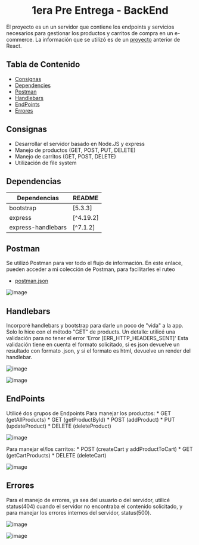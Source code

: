 <h1 align="center" id="title">1era Pre Entrega - BackEnd</h1>


El proyecto es un un servidor que contiene los endpoints y servicios necesarios para gestionar los productos y carritos de compra en un e-commerce.
La información que se utilizó es de un [proyecto](https://entrega-final-react-js-reschkenicolas.netlify.app/) anterior de React.

## Tabla de Contenido

- [Consignas](#consignas)
- [Dependencies](#dependencies)
- [Postman](#postman)
- [Handlebars](#handlebars)
- [EndPoints](#endpoints)
- [Errores](#errores)


## Consignas
*   Desarrollar el servidor basado en Node.JS y express
*   Manejo de productos (GET, POST, PUT, DELETE)
*   Manejo de carritos (GET, POST, DELETE)
*   Utilización de file system


## Dependencias
| Dependencias | README |
| ------ | ------ |
| bootstrap | [5.3.3] |
| express | [^4.19.2] |
| express-handlebars | [^7.1.2] |


## Postman
Se utilizó Postman para ver todo el flujo de información.
En este enlace, pueden acceder a mi colección de Postman, para facilitarles el ruteo
* [postman.json](https://github.com/NicolasReschke/1era_pre_entrega_BackEnd/blob/main/Postman/1era_pre_entrega_BackEnd.postman_collection.json)

![image](https://github.com/NicolasReschke/1era_pre_entrega_BackEnd/assets/124010002/c1df2a65-b61b-4393-b437-2baa3700479a)


## Handlebars
Incorporé handlebars y bootstrap para darle un poco de "vida" a la app. Solo lo hice con el método "GET" de products.
Un detalle: utilicé una validación para no tener el error 'Error [ERR_HTTP_HEADERS_SENT]'
Esta validación tiene en cuenta el formato solicitado, si es json devuelve un resultado con formato .json, y si el formato es html, devuelve un render del handlebar.

![image](https://github.com/NicolasReschke/1era_pre_entrega_BackEnd/assets/124010002/bd4e3db3-b382-4704-9534-7d2e64caffa5)

![image](https://github.com/NicolasReschke/1era_pre_entrega_BackEnd/assets/124010002/a3673c21-768b-495d-be12-1d8dfac5c39d)


## EndPoints
Utilicé dos grupos de Endpoints
Para manejar los productos:
    * GET (getAllProducts)
    * GET (getProductById)
    * POST (addProduct)
    * PUT (updateProduct)
    * DELETE (deleteProduct)

![image](https://github.com/NicolasReschke/1era_pre_entrega_BackEnd/assets/124010002/5fa31634-6e23-42d6-9c7f-72836428782a)


Para manejar el/los carritos:
    * POST (createCart y addProductToCart)
    * GET (getCartProducts)
    * DELETE (deleteCart)

![image](https://github.com/NicolasReschke/1era_pre_entrega_BackEnd/assets/124010002/b459cda2-8f7f-463c-bab8-a69a5cdef856)


## Errores
Para el manejo de errores, ya sea del usuario o del servidor, utilicé status(404) cuando el servidor no encontraba el contenido solicitado, y para manejar los errores internos del servidor, status(500).

![image](https://github.com/NicolasReschke/1era_pre_entrega_BackEnd/assets/124010002/29cc4bb0-5eae-492a-b02b-7cbb96a689d1)

![image](https://github.com/NicolasReschke/1era_pre_entrega_BackEnd/assets/124010002/f602c737-92a3-4440-a51e-a924eafbc53e)

